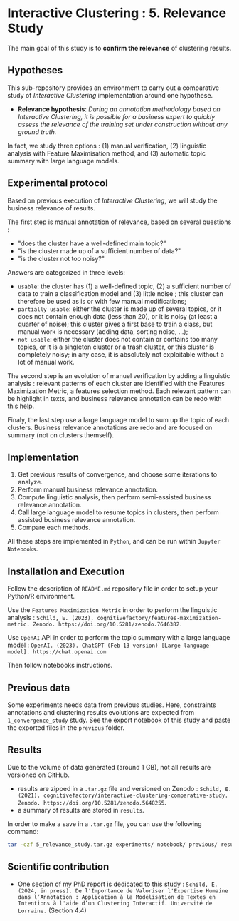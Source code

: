 # Interactive Clustering : 5. Relevance Study

The main goal of this study is to **confirm the relevance** of clustering results.


## Hypotheses

This sub-repository provides an environment to carry out a comparative study of _Interactive Clustering_ implementation around one hypothese.
- **Relevance hypothesis**: _During an annotation methodology based on Interactive Clustering, it is possible for a business expert to quickly assess the relevance of the training set under construction without any ground truth._

In fact, we study three options : (1) manual verification, (2) linguistic analysis with Feature Maximisation method, and (3) automatic topic summary with large language models.


## Experimental protocol

Based on previous execution of _Interactive Clustering_, we will study the business relevance of results.

The first step is manual annotation of relevance, based on several questions :
- "does the cluster have a well-defined main topic?"
- "is the cluster made up of a sufficient number of data?"
- "is the cluster not too noisy?"

Answers are categorized in three levels:
- `usable`: the cluster has (1) a well-defined topic, (2) a sufficient number of data to train a classification model and (3) little noise ; this cluster can therefore be used as is or with few manual modifications;
- `partially usable`: either the cluster is made up of several topics, or it does not contain enough data (less than 20), or it is noisy (at least a quarter of noise); this cluster gives a first base to train a class, but manual work is necessary (adding data, sorting noise, ...);
- `not usable`: either the cluster does not contain or contains too many topics, or it is a singleton cluster or a trash cluster, or this cluster is completely noisy; in any case, it is absolutely not exploitable without a lot of manual work.

The second step is an evolution of manuel verification by adding a linguistic analysis : relevant patterns of each cluster are identified with the Features Maximization Metric, a features selection method.
Each relevant pattern can be highlight in texts, and business relevance annotation can be redo with this help.

Finaly, the last step use a large language model to sum up the topic of each clusters.
Business relevance annotations are redo and are focused on summary (not on clusters themself).

## Implementation

1. Get previous results of convergence, and choose some iterations to analyze.
2. Perform manual business relevance annotation.
3. Compute linguistic analysis, then perform semi-assisted business relevance annotation.
4. Call large language model to resume topics in clusters, then perform assisted business relevance annotation.
5. Compare each methods.

All these steps are implemented in `Python`, and can be run within `Jupyter Notebooks`.


## Installation and Execution

Follow the description of `README.md` repository file in order to setup your Python/R environment.

Use the `Features Maximization Metric` in order to perform the linguistic analysis : `Schild, E. (2023). cognitivefactory/features-maximization-metric. Zenodo. https://doi.org/10.5281/zenodo.7646382.`

Use `OpenAI` API in order to perform the topic summary with a large language model : `OpenAI. (2023). ChatGPT (Feb 13 version) [Large language model]. https://chat.openai.com`

Then follow notebooks instructions.


## Previous data

Some experiments needs data from previous studies.
Here, constraints annotations and clustering results evolutions are expected from `1_convergence_study` study.
See the export notebook of this study and paste the exported files in the `previous` folder.


## Results

Due to the volume of data generated (around 1 GB), not all results are versioned on GitHub.

- results are zipped in a `.tar.gz` file and versioned on Zenodo : `Schild, E. (2021). cognitivefactory/interactive-clustering-comparative-study. Zenodo. https://doi.org/10.5281/zenodo.5648255`.
- a summary of results are stored in `results`.

In order to make a save in a `.tar.gz` file, you can use the following command:
```bash
tar -czf 5_relevance_study.tar.gz experiments/ notebook/ previous/ results/ README.md
```


## Scientific contribution

- One section of my PhD report is dedicated to this study : `Schild, E. (2024, in press). De l'Importance de Valoriser l'Expertise Humaine dans l’Annotation : Application à la Modélisation de Textes en Intentions à l'aide d’un Clustering Interactif. Université de Lorraine.` (Section 4.4)